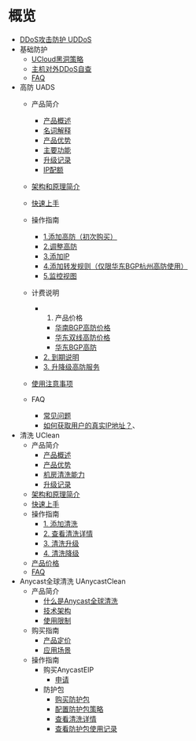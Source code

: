 # 概览

* [DDoS攻击防护 UDDoS](/security/uantiddos/uantiddos)
* 基础防护
  * [UCloud黑洞策略](security/uantiddos/usecurity/datacenter)
  * [主机对外DDoS自查](security/uantiddos/usecurity/check_ddos)
  * [FAQ](security/uantiddos/usecurity/faq)
* 高防 UADS
  * 产品简介
    * [产品概述](security/uantiddos/uads/concepts/overview) 
    * [名词解释](security/uantiddos/uads/concepts/term) 
    * [产品优势](security/uantiddos/uads/concepts/advantage)
    * [主要功能](security/uantiddos/uads/concepts/function)
    * [升级记录](security/uantiddos/uads/concepts/change)
    * [IP配额](security/uantiddos/uads/concepts/ipnumbers)
  
  * [架构和原理简介](security/uantiddos/uads/architecture)
  
  * [快速上手](security/uantiddos/uads/common) 
  
  * 操作指南
    * [1.添加高防（初次购买）](security/uantiddos/uads/opintro/add)
    * [2.调整高防](security/uantiddos/uads/opintro/upgrade)
    * [3.添加IP](security/uantiddos/uads/opintro/addip)
    * [4.添加转发规则（仅限华东BGP杭州高防使用）](security/uantiddos/uads/opintro/addrules)
    * [5.监控视图](security/uantiddos/uads/opintro/dashboard)
  * 计费说明
    * 1. 产品价格
      * [华南BGP高防价格](security/uantiddos/uads/price/prices/southern)
      * [华东双线高防价格](security/uantiddos/uads/price/prices/east)
      * [华东BGP高防](security/uantiddos/uads/price/prices/bgp)
    * [2. 到期说明](security/uantiddos/uads/price/invalid)
    * [3. 升降级高防服务](security/uantiddos/uads/price/upgrade)
  * [使用注意事项](security/uantiddos/uads/warning)
  * FAQ
    * [常见问题](security/uantiddos/uads/faq/game)
    * [如何获取用户的真实IP地址？](security/uantiddos/uads/faq/howtogetip)、
* 清洗 UClean
  * 产品简介
    * [产品概述](security/uantiddos/uclean/concepts/overview) 
    * [产品优势](security/uantiddos/uclean/concepts/advantage)
    * [机房清洗能力](security/uantiddos/uclean/concepts/protect)
    * [升级记录](security/uantiddos/uclean/concepts/change)
  * [架构和原理简介](security/uantiddos/uclean/architecture)
  * [快速上手](security/uantiddos/uclean/common) 
  * 操作指南
    * [1. 添加清洗](security/uantiddos/uclean/opintro/add)
    * [2. 查看清洗详情](security/uantiddos/uclean/opintro/details)
    * [3. 清洗升级](security/uantiddos/uclean/opintro/upgrade)
    * [4. 清洗降级](security/uantiddos/uclean/opintro/degrade)
  * [产品价格](security/uantiddos/uclean/price)
  * [FAQ](security/uantiddos/uclean/faq)
* Anycast全球清洗 UAnycastClean
  * 产品简介
    * [什么是Anycast全球清洗](security/uantiddos/uanycastclean/intro/whatisanycasteip) 
    * [技术架构](security/uantiddos/uanycastclean/intro/architecture)
    * [使用限制](security/uantiddos/uanycastclean/intro/limit)
  * 购买指南
    * [产品定价](security/uantiddos/uanycastclean/buy/price) 
    * [应用场景](security/uantiddos/uanycastclean/buy/apply)
  * 操作指南
    * 购买AnycastEIP
      * [申请](security/uantiddos/uanycastclean/guide/allocate)
    * 防护包
      * [购买防护包](security/uantiddos/uanycastclean/guide/buyanycastclean)
      * [配置防护包策略](security/uantiddos/uanycastclean/guide/config)
      * [查看清洗详情](security/uantiddos/uanycastclean/guide/check)
      * [查看防护包使用记录](security/uantiddos/uanycastclean/guide/used)

  

  

    

   
